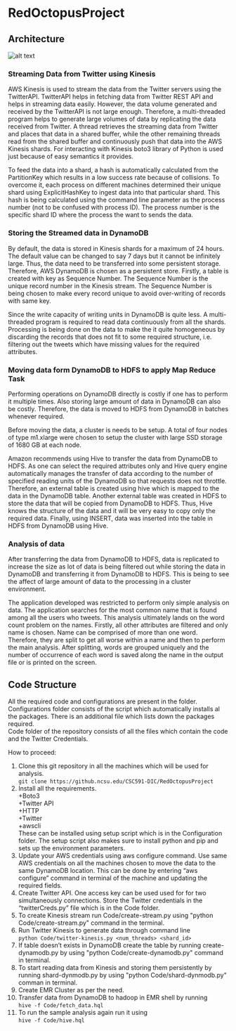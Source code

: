 # RedOctopusProject

## Architecture

![alt text](https://github.ncsu.edu/CSC591-DIC/RedOctopusProject/blob/master/Documents/RedOctopus%20Architecture.png)
### Streaming Data from Twitter using Kinesis
AWS Kinesis is used to stream the data from the Twitter servers using the TwitterAPI. TwitterAPI helps in fetching data from Twitter REST API and helps in streaming data easily. However, the data volume generated and received by the TwitterAPI is not large enough. Therefore, a multi-threaded program helps to generate large volumes of data by replicating the data received from Twitter. A thread retrieves the streaming data from Twitter and places that data in a shared buffer, while the other remaining threads read from the shared buffer and continuously push that data into the AWS Kinesis shards. For interacting with Kinesis boto3 library of Python is used just because of easy semantics it provides.

To feed the data into a shard, a hash is automatically calculated from the PartitionKey which results in a low success rate because of collisions. To overcome it, each process on different machines determined their unique shard using ExplicitHashKey to ingest data into that particular shard. This hash is being calculated using the command line parameter as the process number (not to be confused with process ID). The process number is the specific shard ID where the process the want to sends the data.

### Storing the Streamed data in DynamoDB
By default, the data is stored in Kinesis shards for a maximum of 24 hours. The default value can be changed to say 7 days but it cannot be infinitely large. Thus, the data need to be transferred into some persistent storage. Therefore, AWS DynamoDB is chosen as a persistent store. Firstly, a table is created with key as Sequence Number. The Sequence Number is the unique record number in the Kinesis stream. The Sequence Number is being chosen to make every record unique to avoid over-writing of records with same key.

Since the write capacity of writing units in DynamoDB is quite less. A multi-threaded program is required to read data continuously from all the shards. Processing is being done on the data to make the it quite homogeneous by discarding the records that does not fit to some required structure, i.e. filtering out the tweets which have missing values for the required attributes.

### Moving data form DynamoDB to HDFS to apply Map Reduce Task
Performing operations on DynamoDB directly is costly if one has to perform it multiple times. Also storing large amount of data in DynamoDB can also be costly. Therefore, the data is moved to HDFS from DynamoDB in batches whenever required.

Before moving the data, a cluster is needs to be setup. A total of four nodes of type m1.xlarge were chosen to setup the cluster with large SSD storage of 1680 GB at each node.

Amazon recommends using Hive to transfer the data from DynamoDB to HDFS. As one can select the required attributes only and Hive query engine automatically manages the transfer of data according to the number of specified reading units of the DynamoDB so that requests does not throttle. Therefore, an external table is created using hive which is mapped to the data in the DynamoDB table. Another external table was created in HDFS to store the data that will be copied from DynamoDB to HDFS. Thus, Hive knows the structure of the data and it will be very easy to copy only the required data. Finally, using INSERT, data was inserted into the table in HDFS from DynamoDB using Hive.

### Analysis of data
After transferring the data from DynamoDB to HDFS, data is replicated to increase the size as lot of data is being filtered out while storing the data in DynamoDB and transferring it from DynamoDB to HDFS. This is being to see the affect of large amount of data to the processing in a cluster environment.

The application developed was restricted to perform only simple analysis on data. The application searches for the most common name that is found among all the users who tweets. This analysis ultimately lands on the word count problem on the names. Firstly, all other attributes are filtered and only name is chosen. Name can be comprised of more than one word. Therefore, they are split to get all worse within a name and then to perform the main analysis. After splitting, words are grouped uniquely and the number of occurrence of each word is saved along the name in the output file or is printed on the screen.

## Code Structure
All the required code and configurations are present in the folder. Configurations folder consists of the script which automatically installs al the packages. There is an additional file which lists down the packages required.  
Code folder of the repository consists of all the files which contain the code and the Twitter Credentials.  

How to proceed:
1. Clone this git repository in all the machines which will be used for analysis.  
```git clone https://github.ncsu.edu/CSC591-DIC/RedOctopusProject```  
2. Install all the requirements.  
+Boto3  
+Twitter API  
+HTTP  
+Twitter  
+awscli  
These can be installed using setup script which is in the Configuration folder. The setup script also makes sure to install python and pip and sets up the environment parameters.  
3. Update your AWS credentials using aws configure command. Use same AWS credentials on all the machines chosen to move the data to the same DynamoDB location. This can be done by entering “aws configure” command in terminal of the machine and updating the required fields.  
4. Create Twitter API. One access key can be used used for for two simultaneously connections. Store the Twitter credentials in the “twitterCreds.py” file which is in the Code folder.  
5. To create Kinesis stream run Code/create-stream.py using "python Code/create-stream.py" command in the terminal.  
6. Run Twitter Kinesis to generate data through command line  
    ```python Code/twitter-kinesis.py <num_threads> <shard_id>```  
7. If table doesn’t exists in DynamoDB create the table by running create-dynamodb.py by using "python Code/create-dynamodb.py" command in terminal.  
8. To start reading data from Kinesis and storing them persistently by running shard-dynmodb.py by using "python Code/shard-dynmodb.py" comman in terminal.  
9. Create EMR Cluster as per the need.  
10. Transfer data from DynamoDB to hadoop in EMR shell by running  
      ```hive -f Code/fetch_data.hql```  
11. To run the sample analysis again run it using  
      ```hive -f Code/hive.hql```


